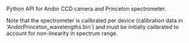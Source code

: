 Python API for Andor CCD camera and Princeton spectrometer.

Note that the spectrometer is calibrated per device (calibration data in 'AndorPrinceton_wavelengths.bin') and must be initially calibrated to account for non-linearity in spectrum range.